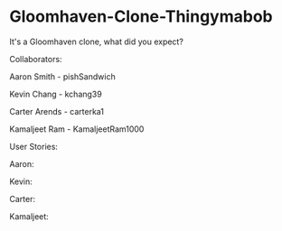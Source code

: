 # Gloomhaven-Clone-Thingymabob
It's a Gloomhaven clone, what did you expect?

Collaborators:

Aaron Smith - pishSandwich

Kevin Chang - kchang39

Carter Arends - carterka1

Kamaljeet Ram - KamaljeetRam1000

User Stories:

Aaron: 

Kevin: 

Carter:

Kamaljeet:
